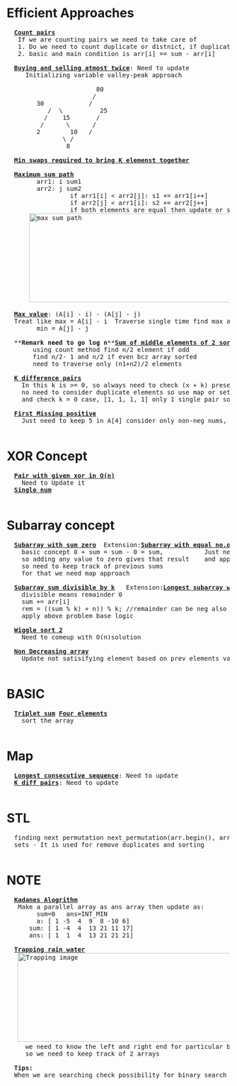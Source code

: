 # Efficient Approaches
  <pre>
  <b><a href="https://github.com/teja963/DSA_All_Models/blob/master/Array/12.%20Count%20pairs%20with%20given%20sum.cpp">Count pairs</a></b>
   If we are counting pairs we need to take care of 
   1. Do we need to count duplicate or distnict, if duplicates
   2. basic and main condition is arr[i] == sum - arr[i]
   
  <b><a href="https://github.com/teja963/DSA_All_Models/blob/master/Array/19.%20Buying%20selling%20share%20atmost%20twice.cpp">Buying and selling atmost twice</a></b>: Need to update
     Initializing variable valley-peak approach
	   
		                80
		               /
		30            /
	       /  \          25
	      /    15       /
	     /      \      /
	    2        10   /
		       \ /
		        8 
  
  <b><a href="https://github.com/teja963/DSA_All_Models/blob/master/Array/25.%20Min%20swaps%20required%20k%20elements%20together.cpp">Min swaps required to bring K elemenst together</a></b>
  
  <b><a href="https://github.com/teja963/DSA_All_Models/blob/master/Array/37.%20Max%20sum%20path.cpp">Maximum sum path</a></b>
        arr1: i sum1
        arr2: j sum2
                 if arr1[i] < arr2[j]: s1 += arr1[i++]
                 if arr2[j] < arr1[i]: s2 += arr2[j++]
                 if both elements are equal then update or shifting from 1 to another  
      <img alt="max sum path" width="500" height="200" src="https://github.com/teja963/DSA_All_Models/blob/master/Array/images/download.png">
  
  <b><a href="https://github.com/teja963/Advanced-DSA/blob/master/Array/41.%20Max%20value.cpp">Max value</a></b>: (A[i] - i) - (A[j] - j)
  Treat like max = A[i] - i  Traverse single time find max and min at a time
  		min = A[j] - j 
  			 
  **<b>Remark need to go log n</b>**<b><a href="https://github.com/teja963/Advanced-DSA/blob/master/Array/44.%20Sum%20of%20middle%20elements%20of%202%20sorted.cpp">Sum of middle elements of 2 sorted array</a></b>  Extension:<b><a href="https://github.com/teja963/DSA-and-MYSQL/blob/master/Array/54.%20Median%20of%20sorted%20array%20different%20sizes.cpp">Median of 2 sorted Array of different size</a></b>
       using count method find n/2 element if odd 
       find n/2- 1 and n/2 if even bcz array sorted
       need to traverse only (n1+n2)/2 elements 

  <b><a href="https://github.com/teja963/Advanced-DSA/blob/master/Array/50.%20k-difference%20pairs.cpp">K difference pairs</a></b>
  	In this k is >= 0, so always need to check (x + k) present or not only unqiue pairs means
  	no need to consider duplicate elements so use map or set
  	and check k = 0 case, [1, 1, 1, 1] only 1 single pair so k == 0 and x.second > 1: ans++	
  	
  <b><a href="https://github.com/teja963/Advanced-DSA/blob/master/Array/66.%20First%20Missing%20positive.cpp">First Missing positive</a></b>
  	Just need to keep 5 in A[4] consider only non-neg nums, bcz frst +ve
  </pre>

# XOR Concept
  <pre>
  <b><a href="https://github.com/teja963/Advanced-DSA/blob/master/Array/48.%20Pairs%20with%20given%20xor.cpp">Pair with given xor in O(n)</a></b>
  	Need to Update it
  <b><a href="https://github.com/teja963/Advanced-DSA-and-CS-Theory/blob/master/Array/39.%20Single%20num.cpp">Single num</a></b>
  </pre> 
# Subarray concept
  <pre>
  <b><a href="https://github.com/teja963/Advanced-DSA/blob/master/Array/14.%20%20Subarray%20with%20sum%20zero.cpp">Subarray with sum zero</a></b>  Extension:<b><a href="https://github.com/teja963/Advanced-DSA/blob/master/Array/33.%20Subarray%20with%20equal%200s%20and%201s.cpp">Subarray with equal no.of 0's and 1's</a></b>
  	basic concept 0 + sum = sum - 0 = sum,           Just need to convert 0 to -1 and 
  	so adding any value to zero gives that result    and apply base concept problem
  	so need to keep track of previous sums
    for that we need map approach
   
  <b><a href="https://github.com/teja963/Advanced-DSA/blob/master/Array/46.%20Subarray%20sum%20divisble%20by%20K.cpp">Subarray sum divisible by k</a></b>   Extension:<b><a href="https://github.com/teja963/Advanced-DSA/blob/master/Array/65.%20longest%20subarray%20with%20sum%20divisible%20by%20k.cpp">Longest subarray with sum divisible by k</a></b>
  	divisible means remainder 0                                                Same concept just need to store index and update it
	sum += arr[i]                                                              m[0] = -1 // Imp
  	rem = ((sum % k) + n)) % k; //remainder can be neg also to avoid that
  	apply above problem base logic
  	
  <b><a href="https://github.com/teja963/Advanced-DSA/blob/master/Array/60.%20Wiggle%20sort%202.cpp">Wiggle sort 2</a></b>
  	Need to comeup with O(n)solution
  	
  <b><a href="https://github.com/teja963/Advanced-DSA/blob/master/Array/63.%20Non-decreasing%20array.cpp">Non Decreasing array</a></b>
  	Update not satisifying element based on prev elements value, only one time, if more than that return false
  </pre>
# BASIC
  <pre>
  <b><a href="https://github.com/teja963/Advanced-DSA/blob/master/Array/21.%20Triplet%20sum.cpp">Triplet sum</a></b> <b><a href="https://github.com/teja963/Advanced-DSA/blob/master/Array/56.%20Four%20elements.cpp">Four elements</a></b>
  	sort the array
  </pre> 
  
# Map
 <pre>
  <b><a href="https://github.com/teja963/Advanced-DSA/blob/master/Array/17.%20longest%20consecutive%20sequence.cpp">Longest consecutive sequence</a></b>: Need to update
  <b><a href="https://github.com/teja963/Advanced-DSA-and-CS-Theory/blob/master/Array/50.%20k-difference%20pairs.cpp">K diff pairs</a></b>: Need to update
 </pre>
 
# STL
  <pre>
  finding next permutation next_permutation(arr.begin(), arr.end())
  set<int>s - It is used for remove duplicates and sorting
  </pre>
# NOTE
  <pre>
  <b><a href="https://github.com/teja963/DSA_All_Models/blob/master/Array/10_kadanes_algo.cpp">Kadanes Alogrithm</a></b>
   Make a parallel array as ans array then update as:
        sum=0   ans=INT_MIN
        a: [ 1 -5  4  9  8 -10 6]
      sum: [ 1 -4  4  13 21 11 17]
      ans: [ 1  1  4  13 21 21 21]
   
  <b><a href="https://github.com/teja963/DSA_All_Models/blob/master/Array/22.%20Trapping%20rainwater.cpp">Trapping rain water</a></b>
   <img alt="Trapping image" width="550" height="200" src="https://github.com/teja963/DSA_All_Models/blob/master/Array/images/images.png">   for filling part
     we need to know the left and right end for particular bar in O(1)
     so we need to keep track of 2 arrays
  
  <b>Tips:</b>
  When we are searching check possibility for binary search
  </pre>
  
